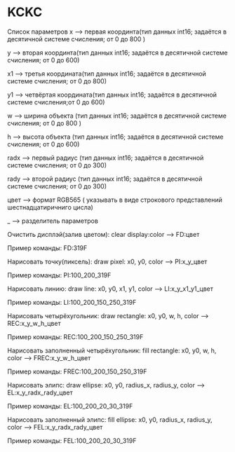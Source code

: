 # KCKC
Список параметров
x --> первая координта(тип данных int16; задаётся в десятичной системе счисления; от 0 до 800 )

y --> вторая координта(тип данных int16; задаётся в десятичной системе счисления; от 0 до 600)

x1 --> третья координата(тип данных int16; задаётся в десятичной системе счисления; от 0 до 800)

y1 --> четвёртая координата(тип данных int16; задаётся в десятичной системе счисления;от 0 до 600)

w --> ширина объекта (тип данных int16; задаётся в десятичной системе счисления; от 0 до 800 )

h --> высота объекта (тип данных int16; задаётся в десятичной системе счисления; от 0 до 600)

radx --> первый радиус (тип данных int16; задаётся в десятичной системе счисления; от 0 до 300)

rady --> второй радиус (тип данных int16; задаётся в десятичной системе счисления; от 0 до 300)

цвет --> формат RGB565 ( указывать в виде строкового представлений шестнадцатиричниго цисла)

 _ --> разделитель параметров
 
Очистить дисплэй(залив цветом):
clear display:color --> FD:цвет

Пример команды: 	FD:319F

Нарисовать точку(пиксель):
draw pixel: x0, y0, color --> PI:x_y_цвет

Пример команды:	PI:100_200_319F

Нарисовать линию:
draw line: x0, y0, x1, y1, color --> LI:x_y_x1_y1_цвет

Пример команды:	LI:100_200_150_250_319F

Нарисовать четырёхугольник:
draw rectangle: x0, y0, w, h, color --> REC:x_y_w_h_цвет

Пример команды:	REC:100_200_150_250_319F

Нарисовать заполненный четырёхугольник:
fill rectangle: x0, y0, w, h, color --> FREC:x_y_w_h_цвет

Пример команды:	FREC:100_200_150_250_319F

Нарисовать элипс:
draw ellipse: x0, y0, radius_x, radius_y, color --> EL:x_y_radx_rady_цвет

Пример команды:	EL:100_200_20_30_319F

Нарисовать заполненный элипс:
fill ellipse: x0, y0, radius_x, radius_y, color --> FEL:x_y_radx_rady_цвет

Пример команды:	FEL:100_200_20_30_319F

